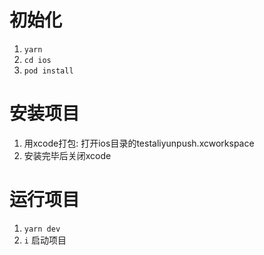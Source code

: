 # 初始化
1. `yarn`
2. `cd ios`
3. `pod install`

# 安装项目
1. 用xcode打包: 打开ios目录的testaliyunpush.xcworkspace
2. 安装完毕后关闭xcode

# 运行项目
1. `yarn dev`
2. `i` 启动项目
